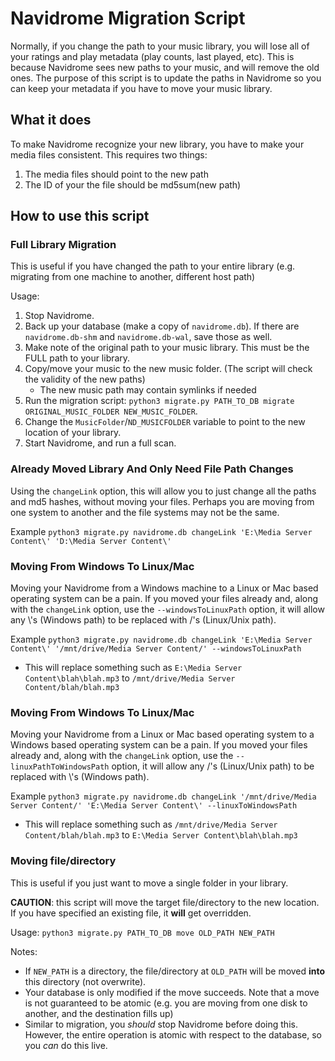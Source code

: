 # Navidrome Migration Script

Normally, if you change the path to your music library, you will lose all of your ratings and play metadata (play counts, last played, etc).
This is because Navidrome sees new paths to your music, and will remove the old ones.
The purpose of this script is to update the paths in Navidrome so you can keep your metadata if you have to move your music library.

## What it does

To make Navidrome recognize your new library, you have to make your media files consistent.
This requires two things:

1. The media files should point to the new path
2. The ID of your the file should be md5sum(new path)

## How to use this script

### Full Library Migration

This is useful if you have changed the path to your entire library (e.g. migrating from one machine to another, different host path)

Usage:

1. Stop Navidrome.
2. Back up your database (make a copy of `navidrome.db`). If there are `navidrome.db-shm` and `navidrome.db-wal`, save those as well.
3. Make note of the original path to your music library. This must be the FULL path to your library.
4. Copy/move your music to the new music folder. (The script will check the validity of the new paths)
   - The new music path may contain symlinks if needed
5. Run the migration script: `python3 migrate.py PATH_TO_DB migrate ORIGINAL_MUSIC_FOLDER NEW_MUSIC_FOLDER`.
6. Change the `MusicFolder`/`ND_MUSICFOLDER` variable to point to the new location of your library.
7. Start Navidrome, and run a full scan.

### Already Moved Library And Only Need File Path Changes
Using the `changeLink` option, this will allow you to just change all the paths and md5 hashes, without moving your files. Perhaps you are moving from one system to another and the file systems may not be the same.

Example `python3 migrate.py navidrome.db changeLink 'E:\Media Server Content\' 'D:\Media Server Content\'`

### Moving From Windows To Linux/Mac
Moving your Navidrome from a Windows machine to a Linux or Mac based operating system can be a pain. If you moved your files already and, along with the `changeLink` option, use the `--windowsToLinuxPath` option, it will allow any \\'s (Windows path) to be replaced with /'s (Linux/Unix path).

Example `python3 migrate.py navidrome.db changeLink 'E:\Media Server Content\' '/mnt/drive/Media Server Content/' --windowsToLinuxPath`
- This will replace something such as `E:\Media Server Content\blah\blah.mp3` to `/mnt/drive/Media Server Content/blah/blah.mp3`

### Moving From Windows To Linux/Mac
Moving your Navidrome from a Linux or Mac based operating system to a Windows based operating system can be a pain. If you moved your files already and, along with the `changeLink` option, use the `--linuxPathToWindowsPath` option, it will allow any  /'s (Linux/Unix path) to be replaced with \\'s (Windows path).

Example `python3 migrate.py navidrome.db changeLink '/mnt/drive/Media Server Content/' 'E:\Media Server Content\' --linuxToWindowsPath`
- This will replace something such as `/mnt/drive/Media Server Content/blah/blah.mp3` to `E:\Media Server Content\blah\blah.mp3`

### Moving file/directory

This is useful if you just want to move a single folder in your library.

**CAUTION**: this script will move the target file/directory to the new location.
If you have specified an existing file, it **will** get overridden.

Usage:
`python3 migrate.py PATH_TO_DB move OLD_PATH NEW_PATH`

Notes:

- If `NEW_PATH` is a directory, the file/directory at `OLD_PATH` will be moved **into** this directory (not overwrite).
- Your database is only modified if the move succeeds.
  Note that a move is not guaranteed to be atomic (e.g. you are moving from one disk to another, and the destination fills up)
- Similar to migration, you _should_ stop Navidrome before doing this.
  However, the entire operation is atomic with respect to the database, so you _can_ do this live.

